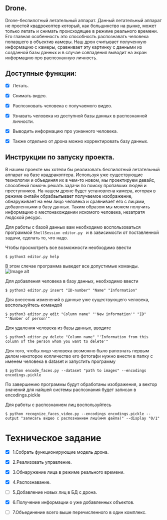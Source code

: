 ## Drone.
Drone-беспилотный летательный аппарат. Данный летательный аппарат не простой квадрокоптер который, как большинство на рынке, может только летать и снимать происходящее в режиме реального времени. Его главная особенность это способность распознавать человека попавшего в объектив камеры. Наш дрон считывает полученную информацию с камеры, сравнивает эту картинку с данными из созданной базы данных и в случае совпадения выводит на экран информацию про распознанную личность.

## Доступные функции:
- [x] Летать.
- [x] Снимать видео.
- [x] Распозновать человека с получаемого видео.
- [x] Узнавать человека из доступной базы данных в распознанной личности.
- [x] Выводить информацию про узнанного человека.
- [x] Также отдельно от дрона можно корректировать базу данных.



## Инструкции по запуску проекта.
В нашем проекте мы хотели бы реализовать беспилотный летательный аппарат на базе квадракоптера. Используя уже существующие технологии и объединяя их в чем-то новом, мы проектируем девайс, способный помочь решать задачи по поиску пропавших людей и преступников. На нашем дроне будет установлена камера, которая в режиме онлайн обрабаытывает получаемое изображение, обнаруживает на нем лицо человека и сравнивает его с лицами, добавленными в базу данных. Таким образом мы можем получить информацию о местонахождении искомого человека, незатратя людской ресурс.

Для работы с базой данных вам необходимо воспользоваться программой ```ShellSession editor.py ``` и в зависимости от поставленной задачи, сделать то, что надо.

Чтобы просмотреть все возможности необходимо ввести 
```ShellSession
$ python3 editor.py help
```
В этом слечае программа выведет все допустимые команды.
![Image alt](https://github.com/ilya132075/Drone/blob/master/BD/%D0%92%D1%8B%D0%B2%D0%BE%D0%B4%20%D0%BF%D1%80%D0%BE%D1%80%D0%B0%D0%BC%D0%BC%D1%8B/%D0%A1%D0%BD%D0%B8%D0%BC%D0%BE%D0%BA.PNG)

Для добавления человека в базу данных, необходимо ввести
```ShellSession
$ python3 editor.py insert "ID-number" "Name" "Information"
```

Для внесения изменений в данные уже существующего человека, воспользуйтесь командой 
```ShellSession
$ python3 editor.py edit "Column name" "'New information'" "ID" "'Number of person'"
```

Для удаления человека из базы данных, вводите
```ShellSession
$ python3 editor.py delete "Column name" "'Information from this column of the person whom you want to delete'" 
```
Для того, чтобы лицо человека возможно было рапознать первым делом некоторое колличество его фотогафи нужно внести в папку с именем человека в dataset и запустить программу 
```ShellSession
$ python encode_faces.py --dataset "path to images" --encodings encodings.pickle
```
По завершению программы будут обработаны изображения, а вектор значений для найшей системы распознания будет записан в encodings.pickle

Для работы с распознанием лиц воспользуйтесь
```ShellSession
$ python recognize_faces_video.py --encodings encodings.pickle --output "записать видео с распознанием лиц(имя файла)" --display "0/1"
```
# Техническое задание
  - [x] 1.Собрать функционирующие модель дрона.

  - [x] 2.Реализовать управление.

  - [x] 3.Обнаружение лица в режиме реального времени.

  - [x] 4.Распознавание.

  - [ ] 5.Добавление новых лиц в БД с дрона.

  - [x] 6.Получение информации о уже добавленных объектов.

  - [ ] 7.Объединение всего выше перечисленного в один комплекс.
